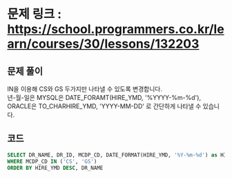 # 문제 링크 : https://school.programmers.co.kr/learn/courses/30/lessons/132203

## 문제 풀이 
IN을 이용해 CS와 GS 두가지만 나타낼 수 있도록 변경합니다.<br/>
년-월-일은 MYSQL은 DATE_FORAMT(HIRE_YMD, '%YYYY-%m-%d'), ORACLE은 TO_CHARHIRE_YMD, 'YYYY-MM-DD' 로 간단하게 나타낼 수 있습니다.<br/>

## 코드
```sql
SELECT DR_NAME,	DR_ID, MCDP_CD, DATE_FORMAT(HIRE_YMD, '%Y-%m-%d') as HIRE_YMD FROM DOCTOR
WHERE MCDP_CD IN ('CS', 'GS')
ORDER BY HIRE_YMD DESC, DR_NAME
```